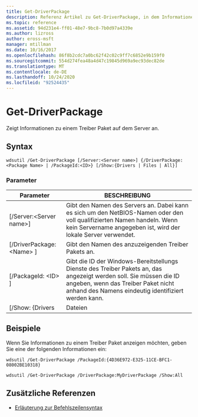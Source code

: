 ```yaml
---
title: Get-DriverPackage
description: Referenz Artikel zu Get-DriverPackage, in dem Informationen zu einem Treiber Paket auf dem Server angezeigt werden.
ms.topic: reference
ms.assetid: 94d231e4-ff01-48e7-9bc8-7b0d97a4339e
ms.author: lizross
author: eross-msft
manager: mtillman
ms.date: 10/16/2017
ms.openlocfilehash: 86f8b2cdc7a0bc62f42c02c9ff7c6852e9b159f0
ms.sourcegitcommit: 554d274fea48a4d47c19845d969a9ec93dec82de
ms.translationtype: MT
ms.contentlocale: de-DE
ms.lasthandoff: 10/24/2020
ms.locfileid: "92524435"
---
```

# <a name="get-driverpackage"></a>Get-DriverPackage

Zeigt Informationen zu einem Treiber Paket auf dem Server an.

## <a name="syntax"></a>Syntax

```
wdsutil /Get-DriverPackage [/Server:<Server name>] {/DriverPackage:<Package Name> | /PackageId:<ID>} [/Show:{Drivers | Files | All}]
```

### <a name="parameters"></a>Parameter

|        Parameter         |                                                                           BESCHREIBUNG                                                                            |
|--------------------------|------------------------------------------------------------------------------------------------------------------------------------------------------------------|
| [/Server:\<Server name>] |              Gibt den Namen des Servers an. Dabei kann es sich um den NetBIOS-Namen oder den voll qualifizierten Namen handeln. Wenn kein Servername angegeben ist, wird der lokale Server verwendet.               |
| [/DriverPackage: \<Name> ] |                                                        Gibt den Namen des anzuzeigenden Treiber Pakets an.                                                         |
|    [/PackageId: \<ID> ]    | Gibt die ID der Windows-Bereitstellungs Dienste des Treiber Pakets an, das angezeigt werden soll. Sie müssen die ID angeben, wenn das Treiber Paket nicht anhand des Namens eindeutig identifiziert werden kann. |
|     [/Show: {Drivers     |                                                                              Dateien                                                                               |

## <a name="examples"></a>Beispiele

Wenn Sie Informationen zu einem Treiber Paket anzeigen möchten, geben Sie eine der folgenden Informationen ein:
```
wdsutil /Get-DriverPackage /PackageId:{4D36E972-E325-11CE-BFC1-08002BE10318}
```
```
wdsutil /Get-DriverPackage /DriverPackage:MyDriverPackage /Show:All
```

## <a name="additional-references"></a>Zusätzliche Referenzen

- [Erläuterung zur Befehlszeilensyntax](command-line-syntax-key.md)
